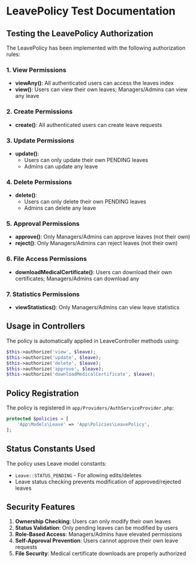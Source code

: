 # LeavePolicy Test Documentation

## Testing the LeavePolicy Authorization

The LeavePolicy has been implemented with the following authorization rules:

### 1. **View Permissions**
- **viewAny()**: All authenticated users can access the leaves index
- **view()**: Users can view their own leaves; Managers/Admins can view any leave

### 2. **Create Permissions**
- **create()**: All authenticated users can create leave requests

### 3. **Update Permissions**
- **update()**: 
  - Users can only update their own PENDING leaves
  - Admins can update any leave

### 4. **Delete Permissions**
- **delete()**:
  - Users can only delete their own PENDING leaves
  - Admins can delete any leave

### 5. **Approval Permissions**
- **approve()**: Only Managers/Admins can approve leaves (not their own)
- **reject()**: Only Managers/Admins can reject leaves (not their own)

### 6. **File Access Permissions**
- **downloadMedicalCertificate()**: Users can download their own certificates; Managers/Admins can download any

### 7. **Statistics Permissions**
- **viewStatistics()**: Only Managers/Admins can view leave statistics

## Usage in Controllers

The policy is automatically applied in LeaveController methods using:
```php
$this->authorize('view', $leave);
$this->authorize('update', $leave);
$this->authorize('delete', $leave);
$this->authorize('approve', $leave);
$this->authorize('downloadMedicalCertificate', $leave);
```

## Policy Registration

The policy is registered in `app/Providers/AuthServiceProvider.php`:
```php
protected $policies = [
    'App\Models\Leave' => 'App\Policies\LeavePolicy',
];
```

## Status Constants Used

The policy uses Leave model constants:
- `Leave::STATUS_PENDING` - For allowing edits/deletes
- Leave status checking prevents modification of approved/rejected leaves

## Security Features

1. **Ownership Checking**: Users can only modify their own leaves
2. **Status Validation**: Only pending leaves can be modified by users
3. **Role-Based Access**: Managers/Admins have elevated permissions
4. **Self-Approval Prevention**: Users cannot approve their own leave requests
5. **File Security**: Medical certificate downloads are properly authorized
